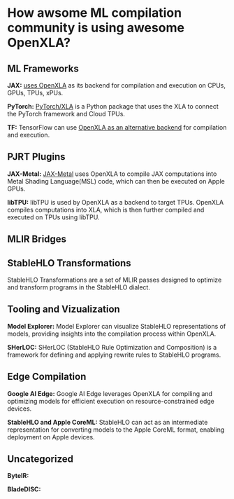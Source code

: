 # How awsome ML compilation community is using awesome OpenXLA?

## ML Frameworks

**JAX:** [uses OpenXLA]((https://jax.readthedocs.io/en/latest/quickstart.html)) as
its backend for compilation and execution on CPUs, GPUs, TPUs, xPUs.

**PyTorch:** [PyTorch/XLA](https://github.com/pytorch/xla/) is a Python package that uses the
XLA to connect the PyTorch framework and Cloud TPUs.

**TF:** TensorFlow can use
[OpenXLA as an alternative backend](https://openxla.org/xla/tf2xla) for
compilation and execution.

## PJRT Plugins

**JAX-Metal:** [JAX-Metal](https://developer.apple.com/metal/jax/) uses OpenXLA to compile JAX
computations into Metal Shading Language(MSL) code, which can then be executed
on Apple GPUs.

**libTPU:** libTPU is used by OpenXLA as a backend to target TPUs. OpenXLA compiles
computations into XLA, which is then further compiled and executed on TPUs using
libTPU.

## MLIR Bridges

## StableHLO Transformations

 StableHLO Transformations are a set of MLIR passes designed to optimize and
 transform programs in the StableHLO dialect.

## Tooling and Vizualization

**Model Explorer:** Model Explorer can visualize StableHLO representations of models, providing
insights into the compilation process within OpenXLA.

**SHerLOC:** SHerLOC (StableHLO Rule Optimization and Composition) is a framework for
defining and applying rewrite rules to StableHLO programs.

## Edge Compilation

**Google AI Edge:** Google AI Edge leverages OpenXLA for compiling and optimizing models for
efficient execution on resource-constrained edge devices.

**StableHLO and Apple CoreML:** StableHLO can act as an intermediate representation for converting models to
the Apple CoreML format, enabling deployment on Apple devices.

## Uncategorized

**ByteIR:** 

**BladeDISC:** 
